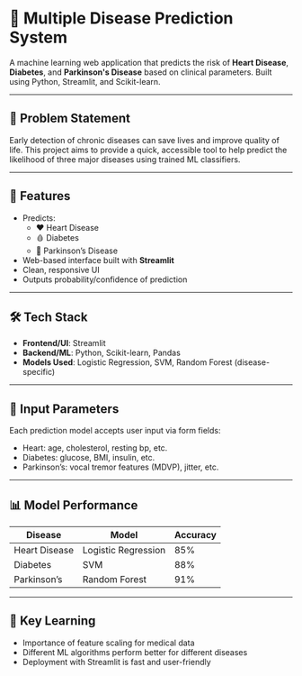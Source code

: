 
# 🧠 Multiple Disease Prediction System

A machine learning web application that predicts the risk of **Heart Disease**, **Diabetes**, and **Parkinson's Disease** based on clinical parameters. Built using Python, Streamlit, and Scikit-learn.

---

## 📌 Problem Statement

Early detection of chronic diseases can save lives and improve quality of life. This project aims to provide a quick, accessible tool to help predict the likelihood of three major diseases using trained ML classifiers.

---

## 🚀 Features

- Predicts:
  - ❤️ Heart Disease
  - 🩸 Diabetes
  - 🧠 Parkinson’s Disease
- Web-based interface built with **Streamlit**
- Clean, responsive UI
- Outputs probability/confidence of prediction

---

## 🛠️ Tech Stack

- **Frontend/UI**: Streamlit
- **Backend/ML**: Python, Scikit-learn, Pandas
- **Models Used**: Logistic Regression, SVM, Random Forest (disease-specific)

---

## 🧬 Input Parameters

Each prediction model accepts user input via form fields:
- Heart: age, cholesterol, resting bp, etc.
- Diabetes: glucose, BMI, insulin, etc.
- Parkinson’s: vocal tremor features (MDVP), jitter, etc.

---

## 📊 Model Performance

| Disease       | Model              | Accuracy |
|---------------|--------------------|----------|
| Heart Disease | Logistic Regression| 85%      |
| Diabetes      | SVM                | 88%      |
| Parkinson’s   | Random Forest      | 91%      |

---


## 🧠 Key Learning

- Importance of feature scaling for medical data
- Different ML algorithms perform better for different diseases
- Deployment with Streamlit is fast and user-friendly

